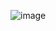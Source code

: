 ![image](https://user-images.githubusercontent.com/98359745/209438867-ce9c0843-de00-4968-938a-9ae9d9d225f2.png)
